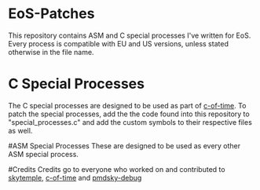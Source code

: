 # EoS-Patches
This repository contains ASM and C special processes I've written for EoS. Every process is compatible with EU and US versions, unless stated otherwise in the file name.

# C Special Processes
The C special processes are designed to be used as part of [c-of-time](https://github.com/SkyTemple/c-of-time/tree/main).
To patch the special processes, add the the code found into this repository to "special_processes.c" and add the custom symbols to their respective files as well.

#ASM Special Processes
These are designed to be used as every other ASM special process.

#Credits
Credits go to everyone who worked on and contributed  to [skytemple](https://skytemple.org/), [c-of-time](https://github.com/SkyTemple/c-of-time/tree/main) and [pmdsky-debug](https://github.com/UsernameFodder/pmdsky-debug)
